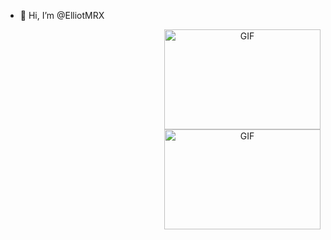 - 👋 Hi, I’m @ElliotMRX

<div align="center">
 <img align="right" alt="GIF" src="https://giphy.com/gifs/loop-glitch-matrix-3o7btPSUgEgcFybC36" width="250" height="160" />  <img align="right" alt="GIF" src="https://giphy.com/gifs/loop-glitch-matrix-3o7btPSUgEgcFybC36" width="250" height="160" /> 
 
</div>
